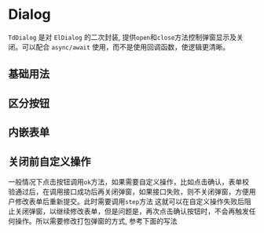 # Dialog

`TdDialog` 是对 `ElDialog` 的二次封装, 提供`open`和`close`方法控制弹窗显示及关闭。可以配合 `async/await` 使用，而不是使用回调函数，使逻辑更清晰。

## 基础用法
<demo vue="open.vue" />

## 区分按钮
<demo vue="result.vue" />

## 内嵌表单
<demo vue="form.vue" />

## 关闭前自定义操作
一般情况下点击按钮调用`ok`方法，如果需要自定义操作，比如点击确认，表单校验通过后，在调用接口成功后再关闭弹窗，如果接口失败，则不关闭弹窗，方便用户修改表单后重新提交。此时需要调用`step`方法
<demo vue="custom.vue" />
这就可以在自定义操作失败后阻止关闭弹窗，以继续修改表单，但是问题是，再次点击确认按钮时，不会再触发任何操作。所以需要修改打包弹窗的方式, 参考下面的写法
<demo vue="repeat.vue" />